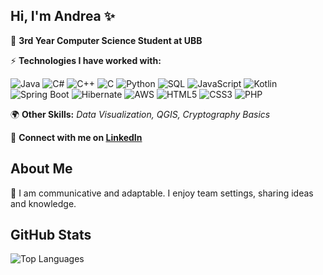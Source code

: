 ## Hi, I'm Andrea ✨

<!--
**andrea17tc/andrea17tc** is a ✨ _special_ ✨ repository because its `README.md` (this file) appears on your GitHub profile.

Here are some ideas to get you started:

- 🔭 I’m currently working on ...
- 🌱 I’m currently learning ...
- 👯 I’m looking to collaborate on ...
- 🤔 I’m looking for help with ...
- 💬 Ask me about ...
- 📫 How to reach me: ...
- 😄 Pronouns: ...
- ⚡ Fun fact: ...
-->
🌸 **3rd Year Computer Science Student at UBB**  

⚡ **Technologies I have worked with:**  

![Java](https://img.shields.io/badge/Java-%23ED8B00.svg?style=for-the-badge&logo=java&logoColor=white) 
![C#](https://img.shields.io/badge/C%23-%23239120.svg?style=for-the-badge&logo=c-sharp&logoColor=white) 
![C++](https://img.shields.io/badge/C++-%2300599C.svg?style=for-the-badge&logo=c%2B%2B&logoColor=white) 
![C](https://img.shields.io/badge/C-%2300599C.svg?style=for-the-badge&logo=c&logoColor=white) 
![Python](https://img.shields.io/badge/Python-3670A0?style=for-the-badge&logo=python&logoColor=white) 
![SQL](https://img.shields.io/badge/SQL-%2307405e.svg?style=for-the-badge&logo=sqlite&logoColor=white) 
![JavaScript](https://img.shields.io/badge/JavaScript-F7DF1E?style=for-the-badge&logo=javascript&logoColor=black) 
![Kotlin](https://img.shields.io/badge/Kotlin-%230095D5.svg?style=for-the-badge&logo=kotlin&logoColor=white) 
![Spring Boot](https://img.shields.io/badge/Spring_Boot-%236DB33F.svg?style=for-the-badge&logo=spring-boot&logoColor=white) 
![Hibernate](https://img.shields.io/badge/Hibernate-59666C?style=for-the-badge&logo=hibernate&logoColor=white) 
![AWS](https://img.shields.io/badge/Amazon_AWS-%23232F3E.svg?style=for-the-badge&logo=amazon-aws&logoColor=white) 
![HTML5](https://img.shields.io/badge/HTML5-%23E34F26.svg?style=for-the-badge&logo=html5&logoColor=white) 
![CSS3](https://img.shields.io/badge/CSS3-%231572B6.svg?style=for-the-badge&logo=css3&logoColor=white) 
![PHP](https://img.shields.io/badge/PHP-777BB4?style=for-the-badge&logo=php&logoColor=white) 

🌍 **Other Skills:**  *Data Visualization, QGIS, Cryptography Basics*  

🌙 **Connect with me on [LinkedIn](https://www.linkedin.com/in/andrea-tcaciuc-20aa742b6/)**  

## About Me
🧩 I am communicative and adaptable. I enjoy team settings, sharing ideas and knowledge. 

## GitHub Stats
![Top Languages](https://github-readme-stats.vercel.app/api/top-langs/?username=andrea17tc&layout=compact&theme=radical)
